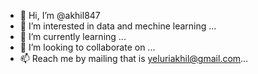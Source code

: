 - 👋 Hi, I’m @akhil847
- 👀 I’m interested in data and mechine learning ...
- 🌱 I’m currently learning ...
- 💞️ I’m looking to collaborate on ...
- 📫 Reach me by mailing that is yeluriakhil@gmail.com...

<!---
akhil847/akhil847 is a ✨ special ✨ repository because its `README.md` (this file) appears on your GitHub profile.
You can click the Preview link to take a look at your changes.
--->
